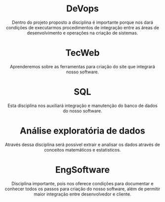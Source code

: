 <h1 align="center"> DeVops </h1>
<p align="center"> Dentro do projeto proposto a disciplina é importante porque nos dará condições de executarmos procedimentos de integração entre as áreas de desenvolvimento e operações na criação de sistemas. </p>

<h1 align="center"> TecWeb</h1>
<p align="center">Aprenderemos sobre as ferramentas para criação do site que integrará nosso software.</p>

<h1 align="center"> SQL </h1>
<p align="center">Esta disciplina nos auxiliará integração e manutenção do banco de dados do nosso software.</p>

<h1 align="center"> Análise exploratória de dados </h1>
<p align="center">Através dessa disciplina será possivel extrair e analisar os dados através de conceitos matemáticos e estatisticos.</p>

<h1 align="center"> EngSoftware </h1>
<p align="center">Disciplina importante, pois nos oferece condições para documentar e conhecer todos os passos para criação do nosso software, além de permitir maior integração entre desenvolvedor e cliente.</p>
